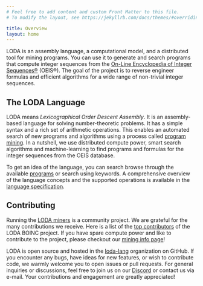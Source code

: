 ```yaml
---
# Feel free to add content and custom Front Matter to this file.
# To modify the layout, see https://jekyllrb.com/docs/themes/#overriding-theme-defaults

title: Overview
layout: home
---
```


LODA is an assembly language, a computational model, and a distributed tool for mining programs. You can use it to generate and search programs that compute integer sequences from the [On-Line Encyclopedia of Integer Sequences®](https://oeis.org/) (OEIS®). The goal of the project is to reverse engineer formulas and efficient algorithms for a wide range of non-trivial integer sequences.

## The LODA Language

LODA means _Lexicographical Order Descent Assembly_. It is an assembly-based language for solving number-theoretic problems. It has a simple syntax and a rich set of arithmetic operations. This enables an automated search of new programs and algorithms using a process called [program mining](/mining). In a nutshell, we use distributed compute power, smart search algorithms and machine-learning to find
programs and formulas for the integer sequences from the OEIS database.

To get an idea of the language, you can search browse through the available [programs](https://programs.loda-lang.org/?keywords=loda) or search using keywords.
A comprehensive overview of the language concepts and the supported operations is available in the [language specification](spec).

## Contributing

Running the [LODA miners](/mining) is a community project. We are grateful for the many contributions we receive. Here is a list of the [top contributors](https://boinc.loda-lang.org/loda/top_users.php) of the LODA BOINC project. If you have spare compute power and like to contribute to the project, please checkout our [mining info page](/mining)!

LODA is open source and hosted in the [loda-lang](https://github.com/loda-lang) organization on GitHub. If you encounter any bugs, have ideas for new features, or wish to contribute code, we warmly welcome you to open issues or pull requests. For general inquiries or discussions, feel free to join us on our [Discord](https://loda-lang.org/discord) or contact us via e-mail. Your contributions and engagement are greatly appreciated!

